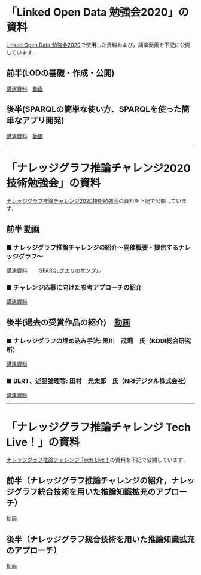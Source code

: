 # 「Linked Open Data 勉強会2020」の資料
[Linked Open Data 勉強会2020](https://lod-ws-2020.peatix.com/view)で使用した資料および，講演動画を下記に公開しています．

## 前半(LODの基礎・作成・公開)
[講演資料](https://www.slideshare.net/KnowledgeGraph/linked-open-data2020-lod)　[動画](https://www.dropbox.com/s/zzq3j8pnl1rz7gt/LOD-2020-0826-01.mp4?dl=0)

## 後半(SPARQLの簡単な使い方、SPARQLを使った簡単なアプリ開発)
[講演資料](https://www.slideshare.net/KnowledgeGraph/linked-open-data2020-sparqlsparql/)　[動画](https://www.dropbox.com/s/cn2now3roe87fvg/LOD-2020-0826-02.mp4?dl=0)


---
# 「ナレッジグラフ推論チャレンジ2020技術勉強会」の資料
[ナレッジグラフ推論チャレンジ2020技術勉強会](https://kgrc2020ws.peatix.com/)の資料を下記で公開しています．

## 前半 [動画](https://www.dropbox.com/s/ibf23zrglk5p5c1/2020-0909-kgrc-ws-01.mp4?dl=0)

### ■ ナレッジグラフ推論チャレンジの紹介～開催概要・提供するナレッジグラフ～  
[講演資料](https://github.com/KnowledgeGraphJapan/LOD-ws-2020/raw/master/kgrc2020ws/KGRC-WS-ChallengIntro-KG-Schema_2020-0909.pdf)　　
[SPARQLクエリのサンプル](https://github.com/KnowledgeGraphJapan/LOD-ws-2020/blob/master/kgrc2020ws/SPARQL-Sample-KGRC2020.md)

### ■ チャレンジ応募に向けた参考アプローチの紹介
[講演資料](https://www.slideshare.net/TakanoriUgai/2020-238446011)　　

## 後半(過去の受賞作品の紹介)　[動画](https://www.dropbox.com/s/4esmqlwq5qih08l/2020-0909-kgrc-ws-02.mp4?dl=0)

### ■ ナレッジグラフの埋め込み手法:  黒川　茂莉　氏（KDDI総合研究所）
[講演資料](https://github.com/KnowledgeGraphJapan/LOD-ws-2020/raw/master/kgrc2020ws/KGRC20200909-KDDI.pdf)　　

### ■ BERT、述語論理等: 田村　光太郎　氏（NRIデジタル株式会社）
[講演資料](https://github.com/KnowledgeGraphJapan/LOD-ws-2020/raw/master/kgrc2020ws/NRI.pptx)　　

---
# 「ナレッジグラフ推論チャレンジ Tech Live！」の資料
[ナレッジグラフ推論チャレンジ Tech Live！](https://kgrc2020live.peatix.com/)の資料を下記で公開しています．

## 前半（ナレッジグラフ推論チャレンジの紹介，ナレッジグラフ統合技術を用いた推論知識拡充のアプローチ）
[動画](https://www.dropbox.com/s/soidp7qsp5npooo/2020-1021KCRC-TechLive_1.mp4?dl=0)

## 後半（ナレッジグラフ統合技術を用いた推論知識拡充のアプローチ）
[動画](https://www.dropbox.com/s/uc0i2wpymc74a5u/2020-1021KCRC-TechLive_2.mp4?dl=0)
